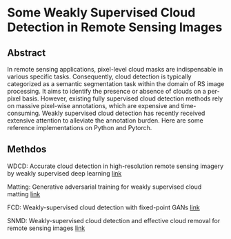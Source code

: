 # Some Weakly Supervised Cloud Detection in Remote Sensing Images


## Abstract
In remote sensing applications, pixel-level cloud masks are indispensable in various specific tasks. Consequently, cloud detection is typically categorized as a semantic segmentation task within the domain of RS image
processing. It aims to identify the presence or absence of clouds on a per-pixel basis. However, existing fully supervised cloud detection methods rely on massive pixel-wise annotations, which are expensive and time-consuming.
Weakly supervised cloud detection has recently received extensive attention to alleviate the annotation burden. Here are some reference implementations on Python and Pytorch.


## Methdos

WDCD: Accurate cloud detection in high-resolution remote sensing imagery by weakly supervised deep learning [link](URL "[https://github.com/flyakon/Pytorch-CloudMattingGAN](https://www.sciencedirect.com/science/article/abs/pii/S0034425720304156)")

Matting: Generative adversarial training for weakly supervised cloud matting [link](URL "https://github.com/flyakon/Pytorch-CloudMattingGAN")

FCD: Weakly-supervised cloud detection with fixed-point GANs [link](URL "https://github.com/jnyborg/fcd")

SNMD: Weakly-supervised cloud detection and effective cloud removal for remote sensing images [link](URL "https://www.sciencedirect.com/science/article/pii/S1047320323002560#s0090")










